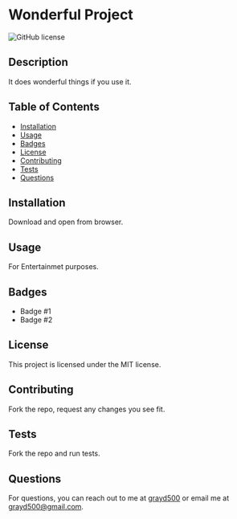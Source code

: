 # Wonderful Project

![GitHub license](https://img.shields.io/badge/license-MIT-blue.svg)

## Description
It does wonderful things if you use it.


## Table of Contents
- [Installation](#installation)
- [Usage](#usage)
- [Badges](#badges)
- [License](#license)
- [Contributing](#contributing)
- [Tests](#tests)
- [Questions](#questions)

## Installation
Download and open from browser.


## Usage
For Entertainmet purposes.


## Badges
- Badge #1
- Badge #2


## License
This project is licensed under the MIT license.


## Contributing
Fork the repo, request any changes you see fit.


## Tests
Fork the repo and run tests.


## Questions
For questions, you can reach out to me at [grayd500](https://github.com/grayd500) or email me at grayd500@gmail.com.
